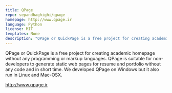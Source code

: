 ```yaml
---
title: QPage
repo: sepandhaghighi/qpage
homepage: http://www.qpage.ir
language: Python
license: MIT
templates: None
description: "QPage or QuickPage is a free project for creating academic homepage without any code"
---
```


QPage or QuickPage is a free project for creating academic homepage without any programming or markup languages.
QPage is suitable for non-developers to generate static web pages for resume and portfolio without any code and in short time.
We developed QPage on Windows but it also run in Linux and Mac-OSX.


http://www.qpage.ir